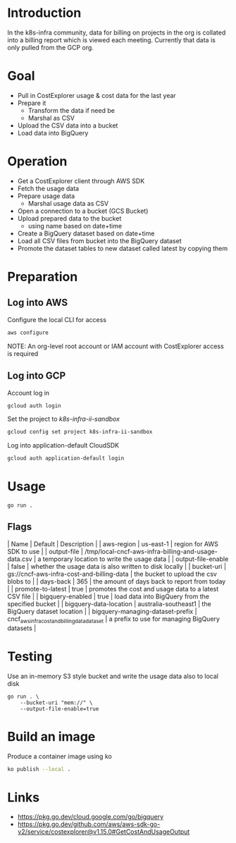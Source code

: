 # Introduction

In the k8s-infra community, data for billing on projects in the org is collated into a billing report which is viewed each meeting. Currently that data is only pulled from the GCP org.

# Goal

-   Pull in CostExplorer usage & cost data for the last year
-   Prepare it
    -   Transform the data if need be
    -   Marshal as CSV
-   Upload the CSV data into a bucket
-   Load data into BigQuery

# Operation

-   Get a CostExplorer client through AWS SDK
-   Fetch the usage data
-   Prepare usage data
    -   Marshal usage data as CSV
-   Open a connection to a bucket (GCS Bucket)
-   Upload prepared data to the bucket
    -   using name based on date+time
-   Create a BigQuery dataset based on date+time
-   Load all CSV files from bucket into the BigQuery dataset
-   Promote the dataset tables to new dataset called latest by copying them

# Preparation

## Log into AWS

Configure the local CLI for access

```bash
aws configure
```

NOTE: An org-level root account or IAM account with CostExplorer access is required

## Log into GCP

Account log in

```bash
gcloud auth login
```

Set the project to *k8s-infra-ii-sandbox*

```bash
gcloud config set project k8s-infra-ii-sandbox
```

Log into application-default CloudSDK

```bash
gcloud auth application-default login
```

# Usage

```shell
go run .
```

## Flags

| Name                             | Default                                                                                                            | Description                                            |
| aws-region                       | us-east-1                                                                                                          | region for AWS SDK to use                              |
| output-file                      | /tmp/local-cncf-aws-infra-billing-and-usage-data.csv                                                               | a temporary location to write the usage data           |
| output-file-enable               | false                                                                                                              | whether the usage data is also written to disk locally |
| bucket-uri                       | gs://cncf-aws-infra-cost-and-billing-data                                                                          | the bucket to upload the csv blobs to                  |
| days-back                        | 365                                                                                                                | the amount of days back to report from today           |
| promote-to-latest                | true                                                                                                               | promotes the cost and usage data to a latest CSV file  |
| bigquery-enabled                 | true                                                                                                               | load data into BigQuery from the specified bucket      |
| bigquery-data-location           | australia-southeast1                                                                                               | the BigQuery dataset location                          |
| bigquery-managing-dataset-prefix | cncf<sub>aws</sub><sub>infra</sub><sub>cost</sub><sub>and</sub><sub>billing</sub><sub>data</sub><sub>dataset</sub> | a prefix to use for managing BigQuery datasets         |

# Testing

Use an in-memory S3 style bucket and write the usage data also to local disk

```shell
go run . \
    --bucket-uri "mem://" \
    --output-file-enable=true
```

# Build an image

Produce a container image using ko

```bash
ko publish --local .
```

# Links

-   <https://pkg.go.dev/cloud.google.com/go/bigquery>
-   <https://pkg.go.dev/github.com/aws/aws-sdk-go-v2/service/costexplorer@v1.15.0#GetCostAndUsageOutput>
